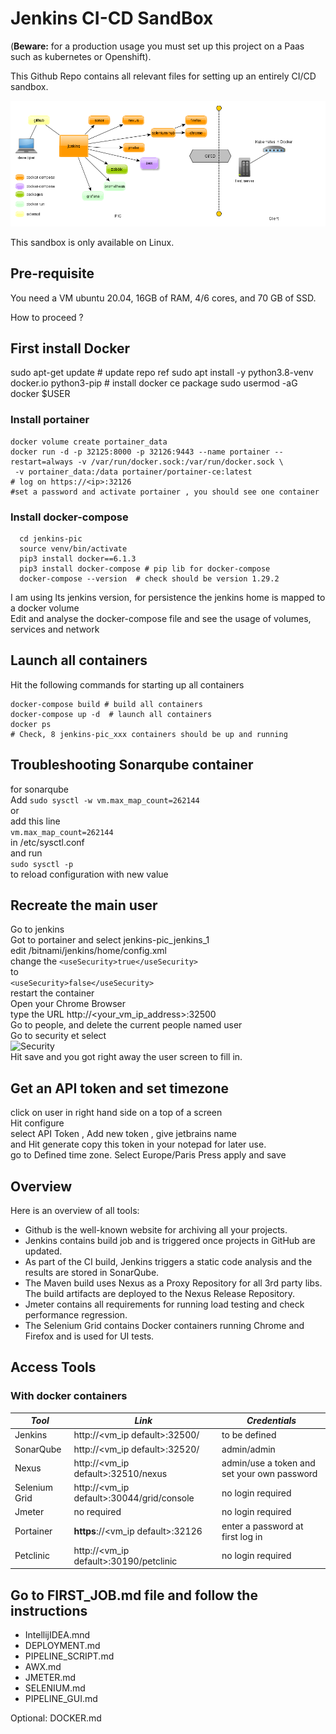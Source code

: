 # Jenkins CI-CD SandBox

(**Beware:** for a production usage you must set up this project on a Paas such as kubernetes or Openshift). 

This Github Repo contains all relevant files for setting up an entirely CI/CD sandbox.

![Docker CI Tools](screenshots/pic.png)

This sandbox is only available on Linux.

## Pre-requisite
You need a VM  ubuntu 20.04, 16GB of RAM, 4/6 cores, and 70 GB of SSD.

How to proceed ?  
## First install Docker 
sudo apt-get update  # update repo ref
sudo apt install -y python3.8-venv docker.io python3-pip  # install docker ce package
sudo usermod -aG docker $USER

### Install portainer 
```shell
docker volume create portainer_data
docker run -d -p 32125:8000 -p 32126:9443 --name portainer --restart=always -v /var/run/docker.sock:/var/run/docker.sock \
 -v portainer_data:/data portainer/portainer-ce:latest
# log on https://<ip>:32126
#set a password and activate portainer , you should see one container
```

### Install docker-compose 
```shell script
  cd jenkins-pic
  source venv/bin/activate
  pip3 install docker==6.1.3
  pip3 install docker-compose # pip lib for docker-compose 
  docker-compose --version  # check should be version 1.29.2
```
I am using lts jenkins version, for persistence the jenkins home is mapped to a docker volume   
Edit and analyse the docker-compose file and see the usage of volumes, services and network  

## Launch all containers
Hit the following commands for starting up all containers
```shell
docker-compose build # build all containers 
docker-compose up -d  # launch all containers
docker ps 
# Check, 8 jenkins-pic_xxx containers should be up and running
```

## Troubleshooting Sonarqube container
for sonarqube  
Add ```sudo sysctl -w vm.max_map_count=262144```   
or  
add this line   
```vm.max_map_count=262144```  
in /etc/sysctl.conf  
and run   
```sudo sysctl -p ```  
to reload configuration with new value


## Recreate the main user 
Go to jenkins  
Got to portainer and select jenkins-pic_jenkins_1  
edit /bitnami/jenkins/home/config.xml   
change the ```<useSecurity>true</useSecurity>```  
to  
```<useSecurity>false</useSecurity>```  
restart the container  
Open your Chrome Browser        
type the URL  http://<your_vm_ip_address>:32500      
Go to people, and delete the current people named user   
Go to security et select  
![Security](screenshots/security.png)  
Hit save and you got right away the user screen to fill in.  

## Get an API token and set timezone
click on user in right hand side on a top of a screen  
Hit configure  
select API Token , Add new token , give jetbrains name  
and Hit generate 
copy this token in your notepad for later use.  
go to Defined time zone. Select Europe/Paris
Press apply and save   

## Overview
Here is an overview of all tools:
- Github is the well-known website for archiving all your projects.
- Jenkins contains build job and is triggered once projects in GitHub are updated.
- As part of the CI build, Jenkins triggers a static code analysis and the results are stored in SonarQube.
- The Maven build uses Nexus as a Proxy Repository for all 3rd party libs. The build artifacts are deployed to the Nexus Release Repository.
- Jmeter contains all requirements for running load testing and check performance regression.
- The Selenium Grid contains Docker containers running Chrome and Firefox and is used for UI tests.

## Access Tools
### With docker containers
| *Tool* | *Link*                                    | *Credentials* |
| --------- |-------------------------------------------| ------------- |
| Jenkins | http://<vm_ip default>:32500/             | to be defined |
| SonarQube | http://<vm_ip default>:32520/             | admin/admin |
| Nexus | http://<vm_ip default>:32510/nexus        | admin/use a token and set your own password |
| Selenium Grid | http://<vm_ip default>:30044/grid/console | no login required |
 | Jmeter | no required                               | no login required |
 | Portainer | **https**://<vm_ip default>:32126         | enter a password at first log in |
| Petclinic | http://<vm_ip default>:30190/petclinic    | no login required |

## Go to FIRST_JOB.md file and follow the instructions

* IntellijIDEA.mnd
* DEPLOYMENT.md
* PIPELINE_SCRIPT.md
* AWX.md
* JMETER.md
* SELENIUM.md
* PIPELINE_GUI.md

Optional: DOCKER.md 